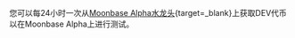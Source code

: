 您可以每24小时一次从[Moonbase Alpha水龙头](https://faucet.moonbeam.network/){target=\_blank}上获取DEV代币以在Moonbase Alpha上进行测试。